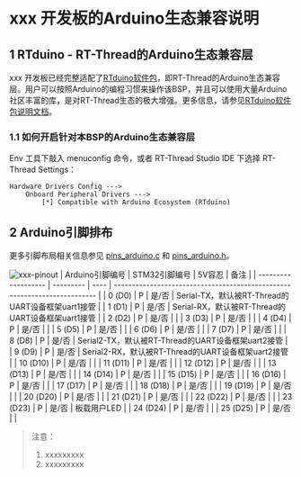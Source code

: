 # xxx 开发板的Arduino生态兼容说明

## 1 RTduino - RT-Thread的Arduino生态兼容层

xxx 开发板已经完整适配了[RTduino软件包](https://github.com/RTduino/RTduino)，即RT-Thread的Arduino生态兼容层。用户可以按照Arduino的编程习惯来操作该BSP，并且可以使用大量Arduino社区丰富的库，是对RT-Thread生态的极大增强。更多信息，请参见[RTduino软件包说明文档](https://github.com/RTduino/RTduino)。

### 1.1 如何开启针对本BSP的Arduino生态兼容层

Env 工具下敲入 menuconfig 命令，或者 RT-Thread Studio IDE 下选择 RT-Thread Settings：

```Kconfig
Hardware Drivers Config --->
    Onboard Peripheral Drivers --->
        [*] Compatible with Arduino Ecosystem (RTduino)
```

## 2 Arduino引脚排布

更多引脚布局相关信息参见 [pins_arduino.c](pins_arduino.c) 和 [pins_arduino.h](pins_arduino.h)。

![xxx-pinout](xxx-pinout.jpg)
| Arduino引脚编号  | STM32引脚编号 | 5V容忍 | 备注  |
| ------------------- | --------- | ---- | ------------------------------------------------------------------------- |
| 0 (D0) | P | 是/否 | Serial-TX，默认被RT-Thread的UART设备框架uart1接管 |
| 1 (D1) | P | 是/否 | Serial-RX，默认被RT-Thread的UART设备框架uart1接管 |
| 2 (D2) | P | 是/否 |  |
| 3 (D3) | P | 是/否 |  |
| 4 (D4) | P | 是/否 |  |
| 5 (D5) | P | 是/否 |  |
| 6 (D6) | P | 是/否 |  |
| 7 (D7) | P | 是/否 |  |
| 8 (D8) | P | 是/否 | Serial2-TX，默认被RT-Thread的UART设备框架uart2接管 |
| 9 (D9) | P | 是/否 | Serial2-RX，默认被RT-Thread的UART设备框架uart2接管 |
| 10 (D10) | P | 是/否 |  |
| 11 (D11) | P | 是/否 |  |
| 12 (D12) | P | 是/否 |  |
| 13 (D13) | P | 是/否 |  |
| 14 (D14) | P | 是/否 |  |
| 15 (D15) | P | 是/否 |  |
| 16 (D16) | P | 是/否 |  |
| 17 (D17) | P | 是/否 |  |
| 18 (D18) | P | 是/否 |  |
| 19 (D19) | P | 是/否 |  |
| 20 (D20) | P | 是/否 |  |
| 21 (D21) | P | 是/否 |  |
| 22 (D22) | P | 是/否 |  |
| 23 (D23) | P | 是/否 | 板载用户LED |
| 24 (D24) | P | 是/否 |  |
| 25 (D25) | P | 是/否 |  |

> 注意：
>
> 1. xxxxxxxxx
> 2. xxxxxxxxx
